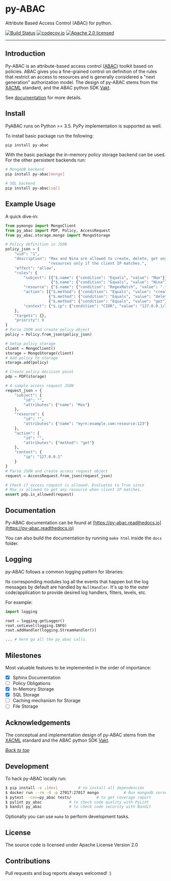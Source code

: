 # py-ABAC
Attribute Based Access Control (ABAC) for python. 

[![Build Status](https://travis-ci.com/ketgo/py-abac.svg?token=oCVxhfjJAa2zDdszGjoy&branch=master)](https://travis-ci.com/ketgo/py-abac)
[![codecov.io](https://codecov.io/gh/ketgo/pyabac/coverage.svg?branch=master)](https://codecov.io/gh/ketgo/pyabac/coverage.svg?branch=master)
[![Apache 2.0 licensed](https://img.shields.io/badge/License-Apache%202.0-yellow.svg)](https://raw.githubusercontent.com/kolotaev/vakt/master/LICENSE)

---

## Introduction

Py-ABAC is an attribute-based access control ([ABAC](https://en.wikipedia.org/wiki/Attribute-based_access_control)) toolkit based on policies. ABAC gives you a fine-grained control on definition of the rules that restrict an access to resources and is generally considered a "next generation" authorization model. The design of py-ABAC stems from the [XACML](https://en.wikipedia.org/wiki/XACML) standard, and the ABAC python SDK [Vakt](https://github.com/kolotaev/vakt).

See [documentation](https://py-abac.readthedocs.io) for more details.

## Install

PyABAC runs on Python >= 3.5. PyPy implementation is supported as well.

To install basic package run the following:
```bash
pip install py-abac
```
With the basic package the in-memory policy storage backend can be used. For the other persistent backends run:
```bash
# MongoDB backend
pip install py-abac[mongo]

# SQL backend
pip install py-abac[sql]
```

## Example Usage

A quick dive-in:

```python
from pymongo import MongoClient
from py_abac import PDP, Policy, AccessRequest
from py_abac.storage.mongo import MongoStorage

# Policy definition in JSON
policy_json = {
    "uid": "1",
    "description": "Max and Nina are allowed to create, delete, get any "
                   "resources only if the client IP matches.",
    "effect": "allow",
    "rules": {
        "subject": [{"$.name": {"condition": "Equals", "value": "Max"}},
                    {"$.name": {"condition": "Equals", "value": "Nina"}}],
        "resource": {"$.name": {"condition": "RegexMatch", "value": ".*"}},
        "action": [{"$.method": {"condition": "Equals", "value": "create"}},
                   {"$.method": {"condition": "Equals", "value": "delete"}},
                   {"$.method": {"condition": "Equals", "value": "get"}}],
        "context": {"$.ip": {"condition": "CIDR", "value": "127.0.0.1/32"}}
    },
    "targets": {},
    "priority": 0
}
# Parse JSON and create policy object
policy = Policy.from_json(policy_json)

# Setup policy storage
client = MongoClient()
storage = MongoStorage(client)
# Add policy to storage
storage.add(policy)

# Create policy decision point
pdp = PDP(storage)

# A sample access request JSON
request_json = {
    "subject": {
        "id": "", 
        "attributes": {"name": "Max"}
    },
    "resource": {
        "id": "", 
        "attributes": {"name": "myrn:example.com:resource:123"}
    },
    "action": {
        "id": "", 
        "attributes": {"method": "get"}
    },
    "context": {
        "ip": "127.0.0.1"
    }
}
# Parse JSON and create access request object
request = AccessRequest.from_json(request_json)

# Check if access request is allowed. Evaluates to True since 
# Max is allowed to get any resource when client IP matches.
assert pdp.is_allowed(request)
```

## Documentation

Py-ABAC documentation can be found at [https://py-abac.readthedocs.io](https://py-abac.readthedocs.io)

You can also build the documentation by running `make html` inside the `docs` folder.

## Logging

py-ABAC follows a common logging pattern for libraries:

Its corresponding modules log all the events that happen but the log messages by default are handled by `NullHandler`. It's up to the outer code/application to provide desired log handlers, filters, levels, etc.

For example:

```python
import logging

root = logging.getLogger()
root.setLevel(logging.INFO)
root.addHandler(logging.StreamHandler())

... # here go all the py_abac calls.
```

## Milestones

Most valuable features to be implemented in the order of importance:

- [x] Sphinx Documentation
- [ ] Policy Obligations
- [x] In-Memory Storage
- [x] SQL Storage
- [ ] Caching mechanism for Storage
- [ ] File Storage

## Acknowledgements

The conceptual and implementation design of py-ABAC stems from the [XACML](https://en.wikipedia.org/wiki/XACML) standard and the ABAC python SDK [Vakt](https://github.com/kolotaev/vakt).

*[Back to top](#py-abac)*

## Development

To hack py-ABAC locally run:

```bash
$ pip install -e .[dev]			# to install all dependencies
$ docker run --rm -d -p 27017:27017 mongo			# Run mongodb server on docker
$ pytest --cov=py_abac tests/			# to get coverage report
$ pylint py_abac			# to check code quality with PyLint
$ bandit py_abac			# to check code security with Bandit
```

Optionally you can use `make` to perform development tasks.

## License

The source code is licensed under Apache License Version 2.0

## Contributions

Pull requests and bug reports always welcomed! :)
